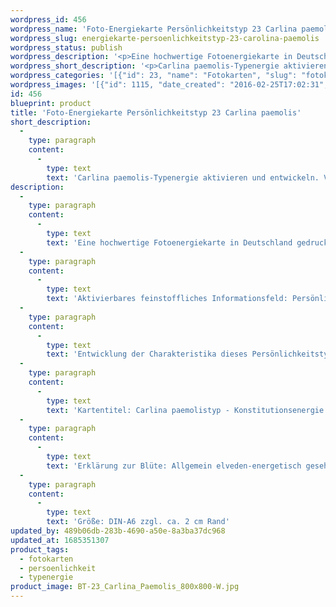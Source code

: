 ```yaml
---
wordpress_id: 456
wordpress_name: 'Foto-Energiekarte Persönlichkeitstyp 23 Carlina paemolis'
wordpress_slug: energiekarte-persoenlichkeitstyp-23-carolina-paemolis
wordpress_status: publish
wordpress_description: '<p>Eine hochwertige Fotoenergiekarte in Deutschland gedruckt und in Handarbeit laminiert.  Sie ist in Postkartengröße (DIN-A6) oder kleiner gut zu transportieren und kann auch auf den Körper aufgelegt werden.</p><p>Aktivierbares feinstoffliches Informationsfeld: Persönlichkeitsenergie eines Carlina paemolis-Typs: Bestimmt, empfindlich, sensitiv, sich abgrenzend.<br />Entwicklung der Charakteristika dieses Persönlichkeitstyps. Stärkung der entsprechenden Persönlichkeit mit ihrer besonderen Energiequalität. Ausgleich und Veränderung ungünstiger Zustände innerhalb einer Person, die aufgrund dieser Konstitution entstanden sind. Annahme und Verständnis für einen Menschen mit dieser Persönlichkeitsenergie. Eine Stärkung der eigenen Persönlichkeitsenergie sowie die Beschäftigung mit der Energie anderer Persönlichkeiten kann insgesamt das eigene Selbstbewusstsein stärken.<br />Kartentitel: Carlina paemolistyp - Konstitutionsenergie 23</p><p>Erklärung zur Blüte: Allgemein elveden-energetisch gesehen steht eine Carlina paemolis (sämtliche ''Weiche Distelarten'') für "Sensitivität, Ausgeglichenheit, Prägnanz, Entwicklung".<br />Größe: DIN-A6 zzgl. ca. 2 cm Rand<br />Andere Formate sind individuell für Sie innerhalb weniger Tage herstellbar. Bitte kontaktieren Sie uns hierfür unter <a href="mailto:info@elvedenverlag.de">info@elvedenverlag.de</a>.</p><p>Anwendungshinweise</p>'
wordpress_short_description: '<p>Carlina paemolis-Typenergie aktivieren und entwickeln. Verständnis für diese Typenergie gewinnen (&#8222;bestimmt, empfindlich, sensitiv, sich abgrenzend&#8220;)<br /><em>Hinweis: Das Wasserzeichen „Elveden Verlag Energiebild“ wird nicht mit gedruckt</em></p>'
wordpress_categories: '[{"id": 23, "name": "Fotokarten", "slug": "fotokarten"}, {"id": 37, "name": "Pers\u00f6nlichkeit", "slug": "persoenlichkeit"}, {"id": 90, "name": "Typenergie", "slug": "typenergie"}]'
wordpress_images: '[{"id": 1115, "date_created": "2016-02-25T17:02:31", "date_created_gmt": "2016-02-25T15:02:31", "date_modified": "2016-02-25T17:02:31", "date_modified_gmt": "2016-02-25T15:02:31", "src": "https://my.feenbaum.de/wp-content/uploads/2016/02/BT-23_Carlina_Paemolis_800x800-W.jpg", "name": "BT-23_Carlina_Paemolis_800x800-W", "alt": ""}]'
id: 456
blueprint: product
title: 'Foto-Energiekarte Persönlichkeitstyp 23 Carlina paemolis'
short_description:
  -
    type: paragraph
    content:
      -
        type: text
        text: 'Carlina paemolis-Typenergie aktivieren und entwickeln. Verständnis für diese Typenergie gewinnen (''bestimmt, empfindlich, sensitiv, sich abgrenzend'')'
description:
  -
    type: paragraph
    content:
      -
        type: text
        text: 'Eine hochwertige Fotoenergiekarte in Deutschland gedruckt und in Handarbeit laminiert.  Sie ist in Postkartengröße (DIN-A6) oder kleiner gut zu transportieren und kann auch auf den Körper aufgelegt werden.'
  -
    type: paragraph
    content:
      -
        type: text
        text: 'Aktivierbares feinstoffliches Informationsfeld: Persönlichkeitsenergie eines Carlina paemolis-Typs: Bestimmt, empfindlich, sensitiv, sich abgrenzend.'
  -
    type: paragraph
    content:
      -
        type: text
        text: 'Entwicklung der Charakteristika dieses Persönlichkeitstyps. Stärkung der entsprechenden Persönlichkeit mit ihrer besonderen Energiequalität. Ausgleich und Veränderung ungünstiger Zustände innerhalb einer Person, die aufgrund dieser Konstitution entstanden sind. Annahme und Verständnis für einen Menschen mit dieser Persönlichkeitsenergie. Eine Stärkung der eigenen Persönlichkeitsenergie sowie die Beschäftigung mit der Energie anderer Persönlichkeiten kann insgesamt das eigene Selbstbewusstsein stärken.'
  -
    type: paragraph
    content:
      -
        type: text
        text: 'Kartentitel: Carlina paemolistyp - Konstitutionsenergie 23'
  -
    type: paragraph
    content:
      -
        type: text
        text: 'Erklärung zur Blüte: Allgemein elveden-energetisch gesehen steht eine Carlina paemolis (sämtliche ''Weiche Distelarten'') für "Sensitivität, Ausgeglichenheit, Prägnanz, Entwicklung".'
  -
    type: paragraph
    content:
      -
        type: text
        text: 'Größe: DIN-A6 zzgl. ca. 2 cm Rand'
updated_by: 489b06db-283b-4690-a50e-8a3ba37dc968
updated_at: 1685351307
product_tags:
  - fotokarten
  - persoenlichkeit
  - typenergie
product_image: BT-23_Carlina_Paemolis_800x800-W.jpg
---
```

